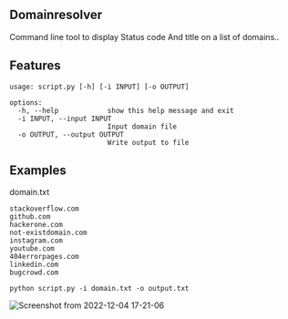 ## Domainresolver

Command line tool to display Status code And title on a list of domains..

## Features
```
usage: script.py [-h] [-i INPUT] [-o OUTPUT]

options:
  -h, --help            show this help message and exit
  -i INPUT, --input INPUT
                        Input domain file
  -o OUTPUT, --output OUTPUT
                        Write output to file
```


## Examples

domain.txt 
```
stackoverflow.com
github.com
hackerone.com
not-existdomain.com
instagram.com
youtube.com
404errorpages.com
linkedin.com
bugcrowd.com 
```

```python script.py -i domain.txt -o output.txt```


![Screenshot from 2022-12-04 17-21-06](https://user-images.githubusercontent.com/106817606/205488791-4cd933e6-d0da-43fa-b851-7164f76bffed.png)
